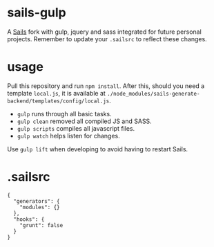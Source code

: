 # sails-gulp

A [Sails](http://sailsjs.org) fork with gulp, jquery and sass integrated for future personal projects.
Remember to update your `.sailsrc` to reflect these changes.

# usage
Pull this repository and run `npm install`. After this, should you need a template `local.js`, it is available at `./node_modules/sails-generate-backend/templates/config/local.js`.

* `gulp` runs through all basic tasks.
* `gulp clean` removed all compiled JS and SASS.
* `gulp scripts` compiles all javascript files.
* `gulp watch` helps listen for changes.

Use `gulp lift` when developing to avoid having to restart Sails.

# .sailsrc

```
{
  "generators": {
    "modules": {}
  },
  "hooks": {
    "grunt": false
  }
}
```
